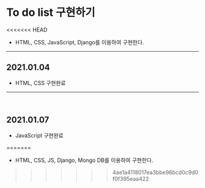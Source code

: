 # To do list 구현하기

<<<<<<< HEAD
- HTML, CSS, JavaScript, Django를 이용하여 구현한다.

----

## 2021.01.04

- HTML, CSS 구현완료

---

<br>

## 2021.01.07

- JavaScript 구현완료

=======
- HTML, CSS, JS, Django, Mongo DB를 이용하여 구현한다.
>>>>>>> 4ae1a4118017ea3bbe96bcd0c9d0f0f395eaa422


